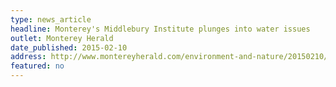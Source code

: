 ```yaml
---
type: news_article
headline: Monterey's Middlebury Institute plunges into water issues
outlet: Monterey Herald
date_published: 2015-02-10
address: http://www.montereyherald.com/environment-and-nature/20150210/montereys-middlebury-institute-plunges-into-water-issues
featured: no
---
```

